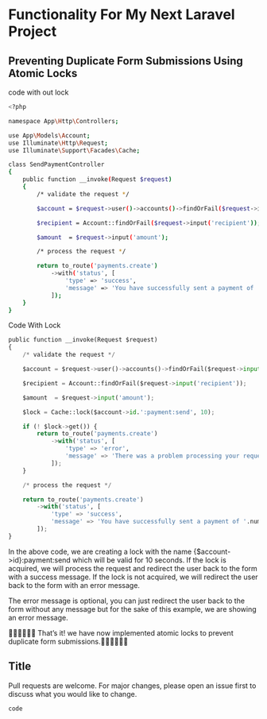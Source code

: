 # Functionality For My Next Laravel Project



## Preventing Duplicate Form Submissions Using Atomic Locks

code with out lock 

```bash
<?php

namespace App\Http\Controllers;

use App\Models\Account;
use Illuminate\Http\Request;
use Illuminate\Support\Facades\Cache;

class SendPaymentController
{
    public function __invoke(Request $request)
    {
        /* validate the request */

        $account = $request->user()->accounts()->findOrFail($request->input('account'));

        $recipient = Account::findOrFail($request->input('recipient'));

        $amount  = $request->input('amount');

        /* process the request */

        return to_route('payments.create')
            ->with('status', [
                'type' => 'success',
                'message' => 'You have successfully sent a payment of '.number_format($request->input('amount'), 2).' to '.$recipient->name.'.',
            ]);
    }
}
```



Code With Lock

```python
public function __invoke(Request $request)
{
    /* validate the request */

    $account = $request->user()->accounts()->findOrFail($request->input('account'));

    $recipient = Account::findOrFail($request->input('recipient'));

    $amount  = $request->input('amount');

    $lock = Cache::lock($account->id.':payment:send', 10);

    if (! $lock->get()) {
        return to_route('payments.create')
            ->with('status', [
                'type' => 'error',
                'message' => 'There was a problem processing your request.',
            ]);
    }

    /* process the request */

    return to_route('payments.create')
        ->with('status', [
            'type' => 'success',
            'message' => 'You have successfully sent a payment of '.number_format($request->input('amount'), 2).' to '.$recipient->name.'.',
        ]);
}
```

In the above code, we are creating a lock with the name {$account->id}:payment:send which will be valid for 10 seconds. If the lock is acquired, we will process the request and redirect the user back to the form with a success message. If the lock is not acquired, we will redirect the user back to the form with an error message.

The error message is optional, you can just redirect the user back to the form without any message but for the sake of this example, we are showing an error message.

🎉🎉🎉🎉🎉🎉 That’s it! we have now implemented atomic locks to prevent duplicate form submissions.🎉🎉🎉🎉🎉🎉







## Title 

Pull requests are welcome. For major changes, please open an issue first
to discuss what you would like to change.
```
code 
```

